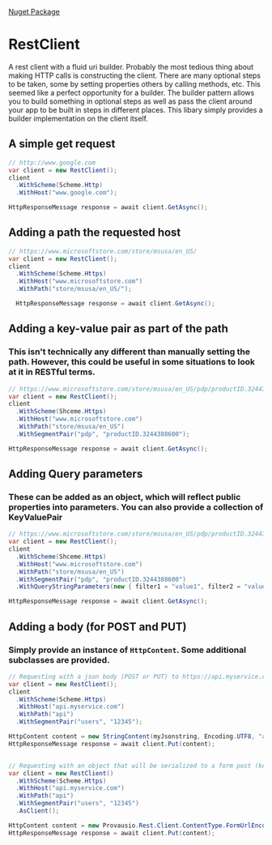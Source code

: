 [Nuget Package](https://www.nuget.org/packages/Provausio.Rest.Client)


# RestClient
A rest client with a fluid uri builder. Probably the most tedious thing about making HTTP calls is constructing the client. There are many optional steps to be taken, some by setting properties others by calling methods, etc. This seemed like a perfect opportunity for a builder. The builder pattern allows you to build something in optional steps as well as pass the client around your app to be built in steps in different places. This libary simply provides a builder implementation on the client itself.

## A simple get request

``` csharp
// http://www.google.com
var client = new RestClient();
client
  .WithScheme(Scheme.Http)
  .WithHost("www.google.com");

HttpResponseMessage response = await client.GetAsync();
```

## Adding a path the requested host

``` csharp
// https://www.microsoftstore.com/store/msusa/en_US/
var client = new RestClient();
client
  .WithScheme(Scheme.Https)
  .WithHost("www.microsoftstore.com")
  .WithPath("store/msusa/en_US/");

  HttpResponseMessage response = await client.GetAsync();
```

## Adding a key-value pair as part of the path
### This isn't technically any different than manually setting the path. However, this could be useful in some situations to look at it in RESTful terms.

```csharp
// https://www.microsoftstore.com/store/msusa/en_US/pdp/productID.3244388600
var client = new RestClient();
client
  .WithScheme(Shceme.Https)
  .WithHost("www.microsoftstore.com")
  .WithPath("store/msusa/en_US")
  .WithSegmentPair("pdp", "productID.3244388600");

HttpResponseMessage response = await client.GetAsync();
```

## Adding Query parameters
### These can be added as an object, which will reflect public properties into parameters. You can also provide a collection of KeyValuePair

``` csharp
// https://www.microsoftstore.com/store/msusa/en_US/pdp/productID.3244388600?filter1=value1&filter2=value2
var client = new RestClient();
client
  .WithScheme(Shceme.Https)
  .WithHost("www.microsoftstore.com")
  .WithPath("store/msusa/en_US")
  .WithSegmentPair("pdp", "productID.3244388600")
  .WithQueryStringParameters(new { filter1 = "value1", filter2 = "value2" });

HttpResponseMessage response = await client.GetAsync();
```

## Adding a body (for POST and PUT)
### Simply provide an instance of `HttpContent`. Some additional subclasses are provided.

``` csharp
// Requesting with a json body (POST or PUT) to https://api.myservice.com/api/users/12345
var client = new RestClient();
client
  .WithScheme(Scheme.Https)
  .WithHost("api.myservice.com")
  .WithPath("api")
  .WithSegmentPair("users", "12345");

HttpContent content = new StringContent(myJsonstring, Encoding.UTF8, "application/json");
HttpResponseMessage response = await client.Put(content);


// Requesting with an object that will be serialized to a form post (key value pairs) to https://api.myservice.com/api/users/12345
var client = new RestClient()
  .WithScheme(Scheme.Https)
  .WithHost("api.myservice.com")
  .WithPath("api")
  .WithSegmentPair("users", "12345")
  .AsClient();

HttpContent content = new Provausio.Rest.Client.ContentType.FormUrlEncodedContent(new { FirstName = "Jon", LastName = "Snow" });
HttpResponseMessage response = await client.Put(content);
```
